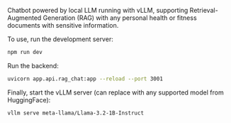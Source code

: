 Chatbot powered by local LLM running with vLLM, supporting Retrieval-Augmented Generation (RAG) with any personal health or fitness documents with sensitive information. 

To use, run the development server:

```bash
npm run dev
```

Run the backend:

```bash
uvicorn app.api.rag_chat:app --reload --port 3001
```

Finally, start the vLLM server (can replace with any supported model from HuggingFace):

```bash
vllm serve meta-llama/Llama-3.2-1B-Instruct
```


